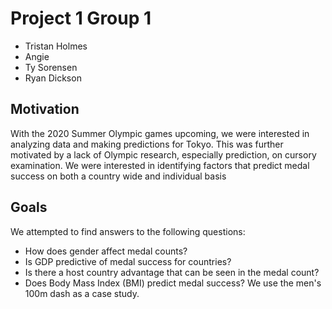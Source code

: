 # Project 1 Group 1
* Tristan Holmes
* Angie
* Ty Sorensen
* Ryan Dickson

## Motivation
With the 2020 Summer Olympic games upcoming, we were interested in analyzing data and making predictions for Tokyo. This was further motivated by a lack of Olympic research, especially prediction, on cursory examination. We were interested in identifying factors that predict medal success on both a country wide and individual basis

## Goals
We attempted to find answers to the following questions:
* How does gender affect medal counts?
* Is GDP predictive of medal success for countries?
* Is there a host country advantage that can be seen in the medal count?
* Does Body Mass Index (BMI) predict medal success? We use the men's 100m dash as a case study.

